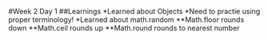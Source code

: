 #Week 2 Day 1
##Learnings
  *Learned about Objects
  *Need to practie using proper terminology!
  *Learned about math.random
    **Math.floor rounds down
    **Math.ceil rounds up
    **Math.round rounds to nearest number
    
  
